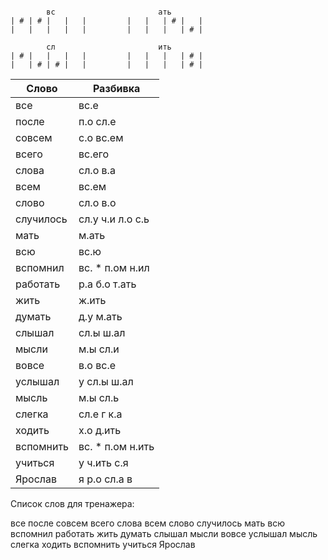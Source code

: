 ```

        вс                       ать
| # | # |   |   |         |   |   | # |   |
|   |   |   |   |         |   |   |   | # |

        сл                       ить
| # |   |   |   |         |   |   |   | # |
|   | # | # |   |         |   |   |   | # |

```

| Слово | Разбивка |
| --- | --- |
| все | вс.е | 
| после | п.о сл.е | 
| совсем | с.о вс.ем | 
| всего | вс.его | 
| слова | сл.о в.а | 
| всем | вс.ем | 
| слово | сл.о в.о | 
| случилось | сл.у ч.и л.о с.ь | 
| мать | м.ать | 
| всю | вс.ю | 
| вспомнил | вс. \* п.ом н.ил | 
| работать | р.а б.о т.ать | 
| жить | ж.ить | 
| думать | д.у м.ать | 
| слышал | сл.ы ш.ал | 
| мысли | м.ы сл.и | 
| вовсе | в.о вс.е | 
| услышал | у сл.ы ш.ал | 
| мысль | м.ы сл.ь | 
| слегка | сл.е г к.а | 
| ходить | х.о д.ить | 
| вспомнить | вс. \* п.ом н.ить | 
| учиться | у ч.ить с.я | 
| Ярослав | я р.о сл.а в | 

Список слов для тренажера:

все после совсем всего слова всем слово случилось мать всю вспомнил работать жить думать слышал мысли вовсе услышал мысль слегка ходить вспомнить учиться Ярослав
